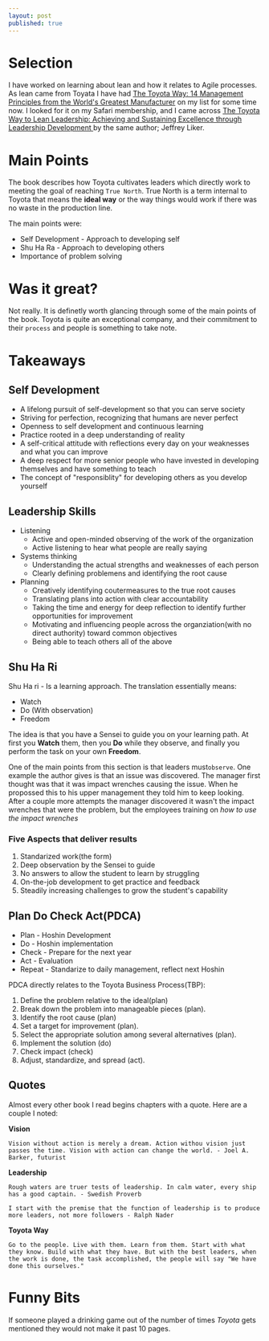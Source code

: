```yaml
---
layout: post
published: true
---
```


# Selection

I have worked on learning about lean and how it relates to Agile processes.  As lean came from Toyata I have had [The Toyota Way: 14 Management Principles from the World's Greatest Manufacturer](http://www.amazon.co.uk/The-Toyota-Way-Management-Manufacturer/dp/0071392319) on my list for some time now.  I looked for it on my Safari membership, and I came across [The Toyota Way to Lean Leadership: Achieving and Sustaining Excellence through Leadership Development ](http://www.amazon.co.uk/The-Toyota-Way-Lean-Leadership/dp/0071780785/ref=pd_sim_b_3?ie=UTF8&refRID=0PKB14V3XFPSXER547H3) by the same author; Jeffrey Liker.

#  Main Points

The book describes how Toyota cultivates leaders which directly work to meeting the goal of reaching `True North`.  True North is a term internal to Toyota that means the **ideal way** or the way things would work if there was no waste in the production line.

The main points were:

* Self Development - Approach to developing self
* Shu Ha Ra - Approach to developing others
* Importance of problem solving


# Was it great?

Not really.  It is definetly worth glancing through some of the main points of the book.  Toyota is quite an exceptional company, and their commitment to their `process` and people is something to take note.

# Takeaways

## Self Development

* A lifelong pursuit of self-development so that you can serve society
* Striving for perfection, recognizing that humans are never perfect
* Openness to self development and continuous learning
* Practice rooted in a deep understanding of reality
* A self-critical attitude with reflections every day on your weaknesses and what you can improve
* A deep respect for more senior people who have invested in developing themselves and have something to teach
* The concept of "responsiblity" for developing others as you develop yourself

## Leadership Skills
* Listening
  * Active and open-minded observing of the work of the organization
  * Active listening to hear what people are really saying
* Systems thinking
  * Understanding the actual strengths and weaknesses of each person
  * Clearly defining problemens and identifying the root cause
* Planning
  * Creatively identifying coutermeasures to the true root causes
  * Translating plans into action with clear accountability
  * Taking the time and energy for deep reflection to identify further opportunities for improvement
  * Motivating and influencing people across the organziation(with no direct authority) toward common objectives
  * Being able to teach others all of the above

## Shu Ha Ri
Shu Ha ri - Is a learning approach.  The translation essentially means: 

* Watch
* Do (With observation)
* Freedom

The idea is that you have a Sensei to guide you on your learning path.  At first you **Watch** them, then you **Do** while they observe, and finally you perform the task on your own **Freedom**.

One of the main points from this section is that leaders must`observe`.  One example the author gives is that an issue was discovered.  The manager first thought was that it was impact wrenches causing the issue.  When he propossed this to his upper management they told him to keep looking.  After a couple more attempts the manager discovered it wasn't the impact wrenches that were the problem, but the employees training on *how to use the impact wrenches*

### Five Aspects that deliver results

1. Standarized work(the form)
2. Deep observation by the Sensei to guide
3. No answers to allow the student to learn by struggling
4. On-the-job development to get practice and feedback
5. Steadily increasing challenges to grow the student's capability

## Plan Do Check Act(PDCA)

* Plan - Hoshin Development
* Do - Hoshin implementation
* Check - Prepare for the next year
* Act - Evaluation
* Repeat - Standarize to daily management, reflect next Hoshin

PDCA directly relates to the Toyota Business Process(TBP):

1. Define the problem relative to the ideal(plan)
2. Break down the problem into manageable pieces (plan).
3. Identify the root cause (plan)
4. Set a target for improvement (plan).
5. Select the appropriate solution among several alternatives (plan).
6. Implement the solution (do)
7. Check impact (check)
8. Adjust, standardize, and spread (act).


## Quotes

Almost every other book I read begins chapters with a quote.  Here are a couple I noted:

**Vision**

    Vision without action is merely a dream. Action withou vision just passes the time. Vision with action can change the world. - Joel A. Barker, futurist

**Leadership**

    Rough waters are truer tests of leadership. In calm water, every ship has a good captain. - Swedish Proverb
    
    I start with the premise that the function of leadership is to produce more leaders, not more followers - Ralph Nader

**Toyota Way**

    Go to the people. Live with them. Learn from them. Start with what they know. Build with what they have. But with the best leaders, when the work is done, the task accomplished, the people will say "We have done this ourselves."

# Funny Bits

If someone played a drinking game out of the number of times *Toyota* gets mentioned they would not make it past 10 pages.